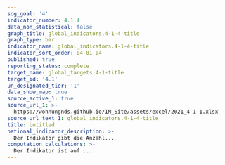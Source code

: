 ```yaml
---
sdg_goal: '4'
indicator_number: 4.1.4
data_non_statistical: false
graph_title: global_indicators.4-1-4-title
graph_type: bar
indicator_name: global_indicators.4-1-4-title
indicator_sort_order: 04-01-04
published: true
reporting_status: complete
target_name: global_targets.4-1-title
target_id: '4.1'
un_designated_tier: '1'
data_show_map: true
source_active_1: true
source_url_1: >-
  https://wohnungnds.github.io/IM_Site/assets/excel/2021_4-1-1.xlsx
source_url_text_1: global_indicators.4-1-4-title
title: Untitled
national_indicator_description: >-
  Der Indikator gibt die Anzahl...
computation_calculations: >-
  Der Indikator ist auf ....
---
```


